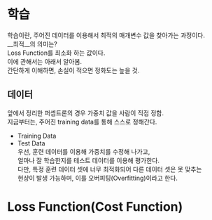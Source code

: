 # 학습 
학습이란, 주어진 데이터를 이용해서 최적의 매개변수 값을 찾아가는 과정이다.  
__최적__의 의미는?   
Loss Function를 최소화 하는 값이다.  
이에 관해서는 아래서 알아봄.  
간단하게 이해하면, 손실이 적으면 정화도는 높을 것.  
## 데이터
앞에서 정리한 퍼셉트론의 경우 가중치 값을 사람이 직접 정함.   
지금부터는, 주어진 training data를 통해 스스로 정해간다.   
- Training Data  
- Test Data   
우선, 훈련 데이터를 이용해 가중치를 수정해 나가고,  
얼마나 잘 학습한지를 테스트 데이터를 이용해 평가한다.   
다만, 특정 훈련 데이터 셋에 너무 최적화되어 다른 데이터 셋은 못 맞추는  
현상이 발생 가능하며, 이를 오버피팅(Overfitting)이라고 한다.  
# Loss Function(Cost Function)

